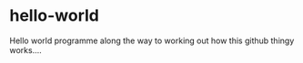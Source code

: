 hello-world
===========

Hello world programme along the way to working out how this github thingy works....
